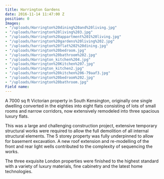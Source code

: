 ```yaml
---
title: Harrington Gardens
date: 2016-11-14 11:47:00 Z
position: 0
Images:
- "/uploads/Harrington%20dining%20and%20living.jpg"
- "/uploads/harrington%20living%203.jpg"
- "/uploads/Harrington%20appartment%201%20living.jpg"
- "/uploads/harrington%20gardens%20living%202.jpg"
- "/uploads/harrington%20flat%202%20dining.jpg"
- "/uploads/Harrington%20bedroom.jpg"
- "/uploads/Harrington%20bathroom%202.jpg"
- "/uploads/Harrington_kitchen%204.jpg"
- "/uploads/Harrington%20Kitchen%207.jpg"
- "/uploads/Harrington_kitchen2.jpg"
- "/uploads/harrington%20kitchen%206-79aaf3.jpg"
- "/uploads/Harrington%20bedroom%202.jpg"
- "/uploads/Harrington%20bathroom.jpg"
Field name: 
---
```


A 7000 sq ft Victorian property in South Kensington, originally one single dwelling converted in the eighties into eight flats consisting of lots of small rooms and narrow corridors, now extensively remodeled into three spacious luxury flats.

This was a large and challenging construction project, extensive temporary structural works were required to allow the full demolition of all internal structural elements. The 5 storey property was fully underpinned to allow for basement excavation. A new roof extension and re-modelling of the front and rear light wells contributed to the complexity of sequencing the works.

The three exquisite London properties were finished to the highest standard with a variety of luxury materials, fine cabinetry and the latest home technologies.  

